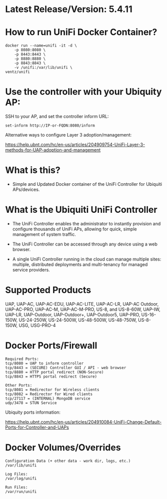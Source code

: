 # Latest Release/Version: 5.4.11

# How to run UniFi Docker Container?
```
docker run --name=unifi -it -d \
    -p 8080:8080 \
    -p 8443:8443 \
    -p 8880:8880 \
    -p 8843:8843 \
    -v /unifi:/var/lib/unifi \
ventz/unifi
```

# Use the controller with your Ubiquity AP:
SSH to your AP, and set the controller inform URL:
```
set-inform http://IP-or-FQDN:8080/inform
```

Alternative ways to configure Layer 3 adoption/management:

https://help.ubnt.com/hc/en-us/articles/204909754-UniFi-Layer-3-methods-for-UAP-adoption-and-management

# What is this?
* Simple and Updated Docker container of the UniFi Controller for Ubiquiti APs/devices.


# What is the Ubiquiti UniFi Controller

* The UniFi Controller enables the administrator to instantly provision and configure thousands of UniFi APs, allowing for quick, simple management of system traffic.

* The UniFi Controller can be accessed through any device using a web browser.

* A single UniFi Controller running in the cloud can manage multiple sites: multiple, distributed deployments and multi-tenancy for managed service providers.


# Supported Products
UAP, UAP-AC, UAP-AC-EDU, UAP-AC-LITE, UAP-AC-LR, UAP-AC Outdoor, UAP-AC-PRO, UAP-AC-M, UAP-AC-M-PRO, US-8, and US-8-60W, UAP-IW, UAP-LR, UAP-Outdoor, UAP-Outdoor+, UAP-Outdoor5, UAP-PRO, US-16-150W, US-24-250W, US-24-500W, US-48-500W, US-48-750W, US-8-150W, USG, USG-PRO-4


# Docker Ports/Firewall

```
Required Ports:
tcp/8080 = UAP to inform controller
tcp/8443 = (SECURE) Controller GUI / API - web browser
tcp/8880 = HTTP portal redirect (NON-Secure)
tcp/8843 = HTTPS portal redirect (Secure)
```

```
Other Ports:
tcp/8081 = Redirector for Wireless clients
tcp/8082 = Redirector for Wired clients
tcp/27117 = (INTERNAL) MongoDB service
udp/3478 = STUN Service
```

Ubiquity ports information: 

https://help.ubnt.com/hc/en-us/articles/204910084-UniFi-Change-Default-Ports-for-Controller-and-UAPs

# Docker Volumes/Overrides
```
Configuration Data (+ other data - work dir, logs, etc.)
/var/lib/unifi
```

```
Log Files:
/var/log/unifi
```

```
Run Files:
/var/run/unifi
```
